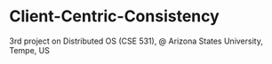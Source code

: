 # Client-Centric-Consistency
3rd project on Distributed OS (CSE 531), @ Arizona States University, Tempe, US
